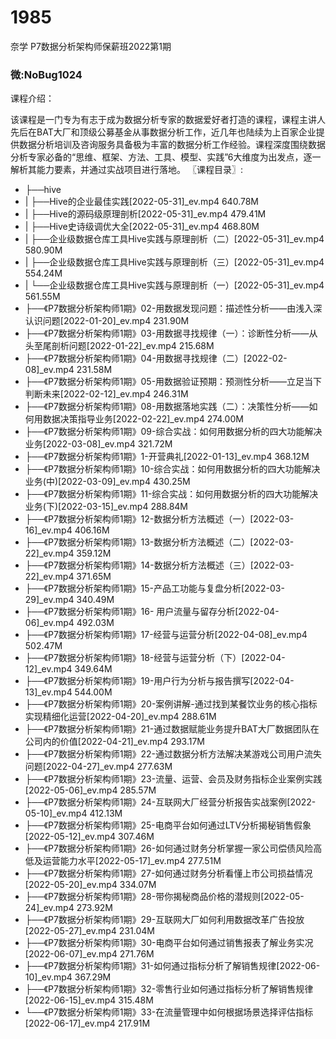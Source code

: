 # 1985
奈学 P7数据分析架构师保薪班2022第1期
### 微:NoBug1024 


课程介绍：

该课程是一门专为有志于成为数据分析专家的数据爱好者打造的课程，课程主讲人先后在BAT大厂和顶级公募基金从事数据分析工作，近几年也陆续为上百家企业提供数据分析培训及咨询服务具备极为丰富的数据分析工作经验。课程深度围绕数据分析专家必备的“思维、框架、方法、工具、模型、实践”6大维度为出发点，逐一解析其能力要素，并通过实战项目进行落地。
〖课程目录〗:

- ├──hive  
- |   ├──Hive的企业最佳实践[2022-05-31]_ev.mp4  640.78M
- |   ├──Hive的源码级原理剖析[2022-05-31]_ev.mp4  479.41M
- |   ├──Hive史诗级调优大全[2022-05-31]_ev.mp4  468.80M
- |   ├──企业级数据仓库工具Hive实践与原理剖析（二）[2022-05-31]_ev.mp4  580.90M
- |   ├──企业级数据仓库工具Hive实践与原理剖析（三）[2022-05-31]_ev.mp4  554.24M
- |   └──企业级数据仓库工具Hive实践与原理剖析（一）[2022-05-31]_ev.mp4  561.55M
- ├──《P7数据分析架构师1期》02-用数据发现问题：描述性分析——由浅入深认识问题[2022-01-20]_ev.mp4  231.90M
- ├──《P7数据分析架构师1期》03-用数据寻找规律（一）：诊断性分析——从头至尾剖析问题[2022-01-22]_ev.mp4  215.68M
- ├──《P7数据分析架构师1期》04-用数据寻找规律（二）[2022-02-08]_ev.mp4  231.58M
- ├──《P7数据分析架构师1期》05-用数据验证预期：预测性分析——立足当下判断未来[2022-02-12]_ev.mp4  246.31M
- ├──《P7数据分析架构师1期》08-用数据落地实践（二）：决策性分析——如何用数据决策指导业务[2022-02-22]_ev.mp4  274.00M
- ├──《P7数据分析架构师1期》09-综合实战：如何用数据分析的四大功能解决业务[2022-03-08]_ev.mp4  321.72M
- ├──《P7数据分析架构师1期》1-开营典礼[2022-01-13]_ev.mp4  368.12M
- ├──《P7数据分析架构师1期》10-综合实战：如何用数据分析的四大功能解决业务(中)[2022-03-09]_ev.mp4  430.25M
- ├──《P7数据分析架构师1期》11-综合实战：如何用数据分析的四大功能解决业务(下)[2022-03-15]_ev.mp4  288.84M
- ├──《P7数据分析架构师1期》12-数据分析方法概述（一）[2022-03-16]_ev.mp4  406.16M
- ├──《P7数据分析架构师1期》13-数据分析方法概述（二）[2022-03-22]_ev.mp4  359.12M
- ├──《P7数据分析架构师1期》14-数据分析方法概述（三）[2022-03-22]_ev.mp4  371.65M
- ├──《P7数据分析架构师1期》15-产品工功能与复盘分析[2022-03-29]_ev.mp4  340.49M
- ├──《P7数据分析架构师1期》16- 用户流量与留存分析[2022-04-06]_ev.mp4  492.03M
- ├──《P7数据分析架构师1期》17-经营与运营分析[2022-04-08]_ev.mp4  502.47M
- ├──《P7数据分析架构师1期》18-经营与运营分析（下）[2022-04-12]_ev.mp4  349.64M
- ├──《P7数据分析架构师1期》19-用户行为分析与报告撰写[2022-04-13]_ev.mp4  544.00M
- ├──《P7数据分析架构师1期》20-案例讲解-通过找到某餐饮业务的核心指标实现精细化运营[2022-04-20]_ev.mp4  288.61M
- ├──《P7数据分析架构师1期》21-通过数据赋能业务提升BAT大厂数据团队在公司内的价值[2022-04-21]_ev.mp4  293.17M
- ├──《P7数据分析架构师1期》22-通过数据分析方法解决某游戏公司用户流失问题[2022-04-27]_ev.mp4  277.63M
- ├──《P7数据分析架构师1期》23-流量、运营、会员及财务指标企业案例实践[2022-05-06]_ev.mp4  285.57M
- ├──《P7数据分析架构师1期》24-互联网大厂经营分析报告实战案例[2022-05-10]_ev.mp4  412.13M
- ├──《P7数据分析架构师1期》25-电商平台如何通过LTV分析揭秘销售假象[2022-05-12]_ev.mp4  307.46M
- ├──《P7数据分析架构师1期》26-如何通过财务分析掌握一家公司偿债风险高低及运营能力水平[2022-05-17]_ev.mp4  277.51M
- ├──《P7数据分析架构师1期》27-如何通过财务分析看懂上市公司损益情况[2022-05-20]_ev.mp4  334.07M
- ├──《P7数据分析架构师1期》28-带你揭秘商品价格的潜规则[2022-05-24]_ev.mp4  273.92M
- ├──《P7数据分析架构师1期》29-互联网大厂如何利用数据改革广告投放[2022-05-27]_ev.mp4  231.04M
- ├──《P7数据分析架构师1期》30-电商平台如何通过销售报表了解业务实况[2022-06-07]_ev.mp4  271.76M
- ├──《P7数据分析架构师1期》31-如何通过指标分析了解销售规律[2022-06-10]_ev.mp4  367.29M
- ├──《P7数据分析架构师1期》32-零售行业如何通过指标分析了解销售规律[2022-06-15]_ev.mp4  315.48M
- └──《P7数据分析架构师1期》33-在流量管理中如何根据场景选择评估指标[2022-06-17]_ev.mp4  217.91M
